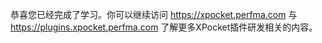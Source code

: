 恭喜您已经完成了学习。你可以继续访问 https://xpocket.perfma.com 与 https://plugins.xpocket.perfma.com 了解更多XPocket插件研发相关的内容。